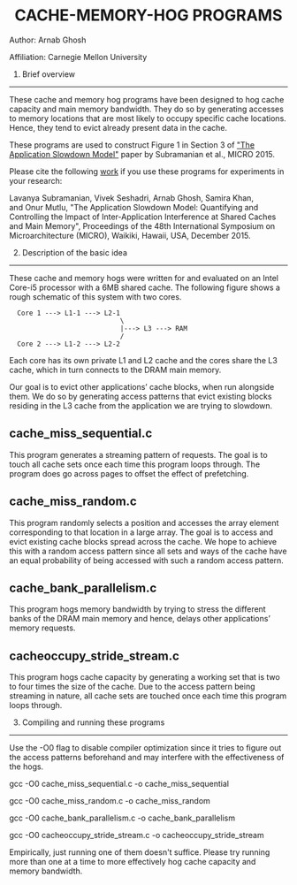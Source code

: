 <center> <h1>CACHE-MEMORY-HOG PROGRAMS</h1> </center>


Author: Arnab Ghosh 

Affiliation: Carnegie Mellon University

1. Brief overview
------------------

These cache and memory hog programs have been designed to hog cache capacity and main memory bandwidth. They do so by generating accesses to memory locations that are most likely to occupy specific cache locations. Hence, they tend to evict already present data in the cache.

These programs are used to construct Figure 1 in Section 3 of ["The Application Slowdown Model"](https://users.ece.cmu.edu/~omutlu/pub/application-slowdown-model_micro15.pdf) paper by Subramanian et al., MICRO 2015.  

Please cite the following [work](https://users.ece.cmu.edu/~omutlu/pub/application-slowdown-model_micro15.pdf) if you use these programs for experiments in your research:

Lavanya Subramanian, Vivek Seshadri, Arnab Ghosh, Samira Khan, and Onur Mutlu, "The Application Slowdown Model: Quantifying and Controlling the Impact of Inter-Application Interference at Shared Caches and Main Memory", Proceedings of the 48th International Symposium on Microarchitecture (MICRO), Waikiki, Hawaii, USA, December 2015.


2. Description of the basic idea
----------------

These cache and memory hogs were written for and evaluated on an Intel Core-i5 processor with a 6MB shared cache. The following figure shows a rough schematic of this system with two cores.



      Core 1 ---> L1-1 ---> L2-1
                                \
                                |---> L3 ---> RAM
                                /
      Core 2 ---> L1-2 ---> L2-2


Each core has its own private L1 and L2 cache and the cores share the L3 cache, which in turn connects to the DRAM main memory.

Our goal is to evict other applications’ cache blocks, when run alongside them. We do so by generating access patterns that evict existing blocks residing in the L3 cache from the application we are trying to slowdown. 




cache_miss_sequential.c
-----------------------
This program generates a streaming pattern of requests. The goal is to touch all cache sets once each time this program loops through. The program does go across pages to offset the effect of prefetching.


cache_miss_random.c
-------------------

This program randomly selects a position and accesses the array element corresponding to that location in a large array. The goal is to access and evict existing cache blocks spread across the cache. We hope to achieve this with a random access pattern since all sets and ways of the cache have an equal probability of being accessed with such a random access pattern.


cache_bank_parallelism.c
------------------------

This program hogs memory bandwidth by trying to stress the different banks of the DRAM main memory and hence, delays other applications’ memory requests. 


cacheoccupy_stride_stream.c
---------------------------

This program hogs cache capacity by generating a working set that is two to four times the size of the cache. Due to the access pattern being streaming in nature, all cache sets are touched once each time this program loops through. 

3. Compiling and running these programs
-------------------------------------------

Use the -O0 flag to disable compiler optimization since it tries to figure out the access patterns beforehand and may interfere with the effectiveness of the hogs.

gcc -O0 cache_miss_sequential.c -o cache_miss_sequential

gcc -O0 cache_miss_random.c -o cache_miss_random

gcc -O0 cache_bank_parallelism.c -o cache_bank_parallelism

gcc -O0 cacheoccupy_stride_stream.c -o cacheoccupy_stride_stream

Empirically, just running one of them doesn't suffice. Please try running more than one at a time to more effectively hog cache capacity and memory bandwidth.


